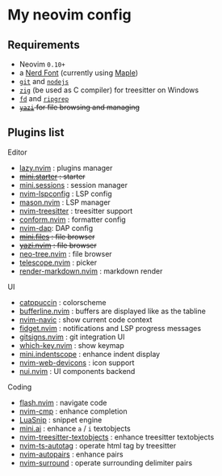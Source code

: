 # My neovim config

## Requirements

- Neovim `0.10+`
- a [Nerd Font](https://www.nerdfonts.com/) (currently using [Maple](https://github.com/subframe7536/maple-font))
- [`git`](https://git-scm.com/) and [`nodejs`](https://nodejs.org/)
- [`zig`](https://ziglang.org/) (be used as C compiler) for treesitter on Windows
- [`fd`](https://github.com/sharkdp/fd) and [`ripgrep`](https://github.com/BurntSushi/ripgrep)
- ~~[`yazi`](https://yazi-rs.github.io/) for file browsing and managing~~

## Plugins list

Editor

- [lazy.nvim](https://github.com/folke/lazy.nvim) : plugins manager
- ~~[mini.starter](https://github.com/echasnovski/mini.starter) : starter~~
- [mini.sessions](https://github.com/echasnovski/mini.sessions) : session manager
- [nvim-lspconfig](https://github.com/neovim/nvim-lspconfig) : LSP config
- [mason.nvim](https://github.com/williamboman/mason.nvim) : LSP manager
- [nvim-treesitter](https://github.com/nvim-treesitter/nvim-treesitter) : treesitter support
- [conform.nvim](https://github.com/stevearc/conform.nvim) : formatter config
- [nvim-dap](https://github.com/mfussenegger/nvim-dap): DAP config
- ~~[mini.files](https://github.com/echasnovski/mini.files) : file browser~~
- ~~[yazi.nvim](https://github.com/mikavilpas/yazi.nvim) : file browser~~
- [neo-tree.nvim](https://github.com/nvim-neo-tree/neo-tree.nvim) : file browser
- [telescope.nvim](https://github.com/nvim-telescope/telescope.nvim) : picker
- [render-markdown.nvim](https://github.com/MeanderingProgrammer/render-markdown.nvim) : markdown render

UI

- [catppuccin](https://github.com/catppuccin/nvim) : colorscheme
- [bufferline.nvim](https://github.com/akinsho/bufferline.nvim) : buffers are displayed like as the tabline
- [nvim-navic](https://github.com/SmiteshP/nvim-navic) : show current code context
- [fidget.nvim](https://github.com/j-hui/fidget.nvim) : notifications and LSP progress messages
- [gitsigns.nvim](https://github.com/lewis6991/gitsigns.nvim) : git integration UI
- [which-key.nvim](https://github.com/folke/which-key.nvim) : show keymap
- [mini.indentscope](https://github.com/echasnovski/mini.indentscope) : enhance indent display
- [nvim-web-devicons](https://github.com/nvim-tree/nvim-web-devicons) : icon support
- [nui.nvim](https://github.com/echasnovski/mini.starter) : UI components backend

Coding

- [flash.nvim](https://github.com/folke/flash.nvim) : navigate code
- [nvim-cmp](https://github.com/hrsh7th/nvim-cmp) : enhance completion
- [LuaSnip](https://github.com/L3MON4D3/LuaSnip) : snippet engine
- [mini.ai](https://github.com/echasnovski/mini.ai) : enhance `a` / `i` textobjects
- [nvim-treesitter-textobjects](https://github.com/nvim-treesitter/nvim-treesitter-textobjects) : enhance treesitter textobjects
- [nvim-ts-autotag](https://github.com/windwp/nvim-ts-autotag) : operate html tag by treesitter
- [nvim-autopairs](https://github.com/windwp/nvim-autopairs) : enhance pairs
- [nvim-surround](https://github.com/kylechui/nvim-surround) : operate surrounding delimiter pairs

